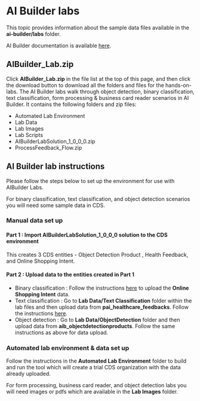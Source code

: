 # AI Builder labs

This topic provides information about the sample data files available in the **ai-builder/labs** folder.

AI Builder documentation is available [here](https://docs.microsoft.com/ai-builder).

## AIBuilder_Lab.zip

Click **AIBuilder_Lab.zip** in the file list at the top of this page, and then click the download button to download all the folders and files for the hands-on-labs. The AI Builder labs walk through object detection, binary classification, text classification, form processing & business card reader scenarios in AI Builder. It contains the following folders and zip files:

- Automated Lab Environment
- Lab Data
- Lab Images
- Lab Scripts
- AIBuilderLabSolution_1_0_0_0.zip
- ProcessFeedback_Flow.zip

## AI Builder lab instructions

Please follow the steps below to set up the environment for use with AIBuilder Labs. 

For binary classification, text classification, and object detection scenarios you will need some sample data in CDS.

### Manual data set up

#### Part 1 : Import AIBuilderLabSolution_1_0_0_0 solution to the CDS environment

This creates 3 CDS entities - Object Detection Product , Health Feedback, and Online Shopping Intent.

#### Part 2 : Upload data to the entities created in Part 1

- Binary classification : Follow the instructions [here](https://docs.microsoft.com/en-us/ai-builder/binary-classification-data-prep) to upload the **Online Shopping Intent** data.
- Text classification : Go to **Lab Data/Text Classification** folder within the lab files and then upload data from **pai_healthcare_feedbacks**. Follow the instructions [here](https://docs.microsoft.com/en-us/ai-builder/before-you-build-text-classification-model).
- Object detection : Go to **Lab Data/ObjectDetection** folder and then upload data from **aib_objectdetectionproducts**. Follow the same instructions as above for data upload.


### Automated lab environment & data set up

Follow the instructions in the **Automated Lab Environment** folder to build and run the tool which will create a trial CDS organization with the data already uploaded.

For form processing, business card reader, and object detection labs you will need images or pdfs which are available in the **Lab Images** folder.

